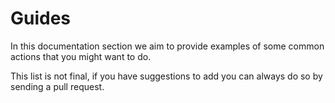 # Guides

In this documentation section we aim to provide examples of some common actions that you might want to do.

This list is not final, if you have suggestions to add you can always do so by sending a pull request.
